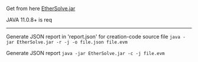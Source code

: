 Get from here
[EtherSolve.jar](https://github.com/SeUniVr/EtherSolve/blob/main/artifact/EtherSolve.jar)

JAVA 11.0.8+ is req

---
Generate JSON report in 'report.json' for creation-code source file
```java -jar EtherSolve.jar -r -j -o file.json file.evm```

Generate JSON report
```java -jar EtherSolve.jar -c -j file.evm```